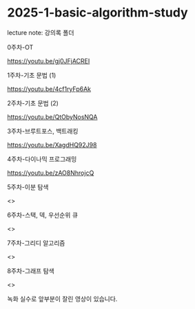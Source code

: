 # 2025-1-basic-algorithm-study

lecture note: 강의록 폴더

0주차-OT

<https://youtu.be/gj0JFjACREI>

1주차-기초 문법 (1)

<https://youtu.be/4cf1ryFp6Ak>

2주차-기초 문법 (2)

<https://youtu.be/QtObyNosNQA>

3주차-브루트포스, 백트래킹

<https://youtu.be/XagdHQ92J98>

4주차-다이나믹 프로그래밍

<https://youtu.be/zAO8NhrojcQ>

5주차-이분 탐색

<>

6주차-스택, 덱, 우선순위 큐

<>

7주차-그리디 알고리즘

<>

8주차-그래프 탐색

<>

녹화 실수로 앞부분이 잘린 영상이 있습니다.
